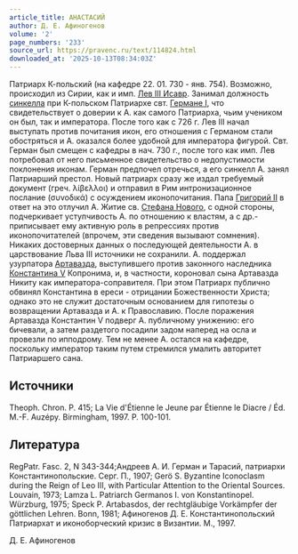 ```yaml
---
article_title: АНАСТАСИЙ
author: Д. Е. Афиногенов
volume: '2'
page_numbers: '233'
source_url: https://pravenc.ru/text/114824.html
downloaded_at: '2025-10-13T08:34:03Z'
---
```


Патриарх К-польский (на кафедре 22. 01. 730 - янв. 754). Возможно, происходил из Сирии, как и имп. [Лев III Исавр](<https://pravenc.ru/text/Лев III Исавр.html>). Занимал должность [синкелла](https://pravenc.ru/text/синкелла.html) при К-польском Патриархе свт. [Германе I](<https://pravenc.ru/text/Германе I.html>), что свидетельствует о доверии к А. как самого Патриарха, чьим учеником он был, так и императора. После того как с 726 г. Лев III начал выступать против почитания икон, его отношения с Германом стали обостряться и А. оказался более удобной для императора фигурой. Свт. Герман был смещен с кафедры в нач. 730 г., после того как имп. Лев потребовал от него письменное свидетельство о недопустимости поклонения иконам. Герман предпочел отречься, а его синкелл А. занял Патриарший престол. Новый патриарх сразу же издал требуемый документ (греч. λίβελλοι) и отправил в Рим интронизационное послание (συνοδικά) с осуждением иконопочитания. Папа [Григорий II](<https://pravenc.ru/text/Григорий II.html>) в ответ на это отлучил А. Житие св. [Стефана Нового](<https://pravenc.ru/text/Стефана Нового.html>), с одной стороны, подчеркивает уступчивость А. по отношению к властям, а с др.- приписывает ему активную роль в репрессиях против иконопочитателей (впрочем, эти сведения вызывают сомнения). Никаких достоверных данных о последующей деятельности А. в царствование Льва III источники не сохранили. А. поддержал узурпатора [Артавазда](https://pravenc.ru/text/Артавазда.html), выступившего против законного наследника [Константина V](<https://pravenc.ru/text/Константина V.html>) Копронима, и, в частности, короновал сына Артавазда Никиту как императора-соправителя. При этом Патриарх публично обвинял Константина в ереси - отрицании Божественности Христа; однако это не служит достаточным основанием для гипотезы о возвращении Артавазда и А. к Православию. После поражения Артавазда Константин V подверг А. публичному унижению: его бичевали, а затем раздетого посадили задом наперед на осла и провезли по ипподрому. Тем не менее А. остался на кафедре, поскольку император таким путем стремился умалить авторитет Патриаршего сана.

## Источники

Theoph. Chron. P. 415; La Vie d'Étienne le Jeune par Étienne le Diacre / Éd. M.-F. Auzépy. Birmingham, 1997. P. 100-101.

## Литература

RegPatr. Fasc. 2, N 343-344;Андреев А. И. Герман и Тарасий, патриархи Константинопольские. Серг. П., 1907; Gerö S. Byzantine Iconoclasm during the Reign of Leo III, with Particular Attention to the Oriental Sources. Louvain, 1973; Lamza L. Patriarch Germanos I. von Konstantinopel. Würzburg, 1975; Speck P. Artabasdos, der rechtgläubige Vorkämpfer der göttlichen Lehren. Bonn, 1981; Афиногенов Д. Е. Константинопольский Патриархат и иконоборческий кризис в Византии. М., 1997.

Д. Е. Афиногенов
